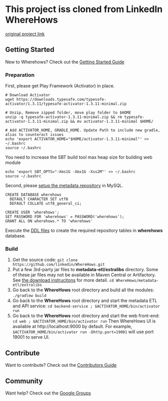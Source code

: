 # This project iss cloned from LinkedIn WhereHows
[original project link](https://github.com/linkedin/WhereHows/)

## Getting Started

New to Wherehows? Check out the [Getting Started Guide][GS]

### Preparation

First, please get Play Framework (Activator) in place.
```
# Download Activator
wget https://downloads.typesafe.com/typesafe-activator/1.3.11/typesafe-activator-1.3.11-minimal.zip

# Unzip, Remove zipped folder, move play folder to $HOME
unzip -q typesafe-activator-1.3.11-minimal.zip && rm typesafe-activator-1.3.11-minimal.zip && mv activator-1.3.11-minimal $HOME/

# Add ACTIVATOR_HOME, GRADLE_HOME. Update Path to include new gradle, alias to counteract issues
echo 'export ACTIVATOR_HOME="$HOME/activator-1.3.11-minimal"' >> ~/.bashrc
source ~/.bashrc
```

You need to increase the SBT build tool max heap size for building web module
```
echo 'export SBT_OPTS="-Xms1G -Xmx1G -Xss2M"' >> ~/.bashrc
source ~/.bashrc
```

Second, please [setup the metadata repository][DB] in MySQL.
```
CREATE DATABASE wherehows
  DEFAULT CHARACTER SET utf8
  DEFAULT COLLATE utf8_general_ci;

CREATE USER 'wherehows';
SET PASSWORD FOR 'wherehows' = PASSWORD('wherehows');
GRANT ALL ON wherehows.* TO 'wherehows'
```

Execute the [DDL files][DDL] to create the required repository tables in **wherehows** database.


### Build

1. Get the source code: ```git clone https://github.com/linkedin/WhereHows.git```
2. Put a few 3rd-party jar files to **metadata-etl/extralibs** directory. Some of these jar files may not be available in Maven Central or Artifactory. See [the download instrucitons][EXJAR] for more detail. ```cd WhereHows/metadata-etl/extralibs```
3. Go back to the **WhereHows** root directory and build all the modules: ```./gradlew build```
4. Go back to the **WhereHows** root directory and start the metadata ETL and API service: ```cd backend-service ; $ACTIVATOR_HOME/bin/activator run```
5. Go back to the **WhereHows** root directory and start the web front-end: ```cd web ; $ACTIVATOR_HOME/bin/activator run``` Then WhereHows UI is available at http://localhost:9000 by default. For example, ```$ACTIVATOR_HOME/bin/activator run -Dhttp.port=19001``` will use port 19001 to serve UI.

## Contribute

Want to contribute? Check out the [Contributors Guide][CON]

## Community

Want help? Check out the [Google Groups][LIST]


[wiki]: https://github.com/LinkedIn/Wherehows/wiki
[GS]: https://github.com/LinkedIn/Wherehows/wiki/Getting-Started
[CON]: https://github.com/LinkedIn/Wherehows/wiki/Contributing
[VM]: https://github.com/LinkedIn/Wherehows/wiki/Quick-Start-With-VM
[EXJAR]: https://github.com/LinkedIn/Wherehows/wiki/Getting-Started#download-third-party-jar-files
[DDL]: https://github.com/linkedin/WhereHows/tree/master/data-model/DDL
[DB]: https://github.com/LinkedIn/Wherehows/wiki/Getting-Started#set-up-your-database
[LIST]: https://groups.google.com/forum/#!forum/wherehows

